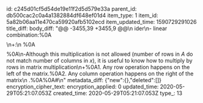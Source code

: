 id: c245d01cf5d54de19e11f2d5d579e33a
parent_id: db500cac2c0a4a1382884df648ef01d4
item_type: 1
item_id: 5a82b06aa11e470ca59920afb5102ecd
item_updated_time: 1590729291026
title_diff: 
body_diff: "@@ -3455,39 +3455,9 @@\n ider\n- linear combination:%0A$$%0AAx=b%0A$$\n+:\n %0A$$%0A\n@@ -3472,32 +3472,16 @@\n matrix%7D%0A\n-2&5&3%5C%5C%0A1&3&4%5C%5C%0A\n 1&2&3%0A%5Ce\n@@ -3500,32 +3500,48 @@\n %5Cbegin%7Bbmatrix%7D%0A\n+2&5&3%5C%5C%0A1&3&4%5C%5C%0A\n 1&2&3%0A%5Cend%7Bbmatr\n@@ -3748,184 +3748,123 @@\n %0A$$%0A\n-Although this multiplication is not allowed (number of rows in $A$ do not match number of columns in $x$), it is useful to know how to multiply by rows in matrix multiplication\n+%0A1. Any row operation happens on the left of the matrix.%0A2. Any column operation happens on the right of the matrix\n .%0A%0A#\n"
metadata_diff: {"new":{},"deleted":[]}
encryption_cipher_text: 
encryption_applied: 0
updated_time: 2020-05-29T05:21:07.053Z
created_time: 2020-05-29T05:21:07.053Z
type_: 13